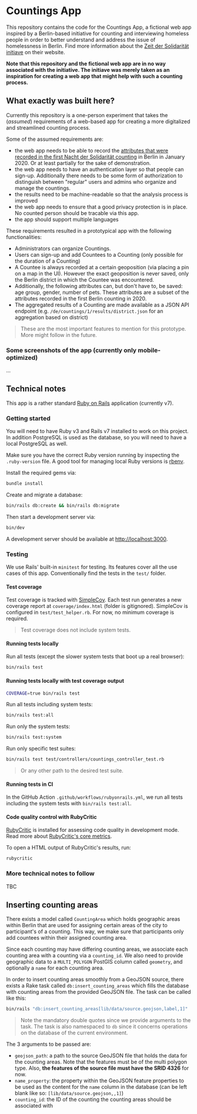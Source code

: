 # Countings App

This repository contains the code for the Countings App, a fictional web app inspired by a Berlin-based initiative for counting and interviewing homeless people in order to better understand and address the issue of homelessness in Berlin. Find more information about the [Zeit der Solidarität initiave](https://zeitdersolidaritaet.de/) on their website.

**Note that this repository and the fictional web app are in no way associated with the initiative. The initiave was merely taken as an inspiration for creating a web app that might help with such a counting process.**

## What exactly was built here?

Currently this repository is a one-person experiment that takes the (_assumed_) requirements of a web-based app for creating a more digitalized and streamlined counting process.

Some of the assumed requirements are:

- the web app needs to be able to record the [attributes that were recorded in the first Nacht der Solidarität counting](https://zeitdersolidaritaet.de/ergebnisse/) in Berlin in January 2020. Or at least partially for the sake of demonstration.
- the web app needs to have an authentication layer so that people can sign-up. Additionally there needs to be some form of authorization to distinguish between "regular" users and admins who organize and manage the countings.
- the results need to be machine-readable so that the analysis process is improved
- the web app needs to ensure that a good privacy protection is in place. No counted person should be tracable via this app.
- the app should support multiple languages

These requirements resulted in a prototypical app with the following functionalities:

- Administrators can organize Countings.
- Users can sign-up and add Countees to a Counting (only possible for the duration of a Counting)
- A Countee is always recorded at a certain geoposition (via placing a pin on a map in the UI). However the exact geoposition is never saved, only the Berlin district in which the Countee was encountered.
- Additionally, the following attributes can, but don't have to, be saved: age group, gender, number of pets. These attributes are a subset of the attributes recorded in the first Berlin counting in 2020.
- The aggregated results of a Counting are made available as a JSON API endpoint (e.g. `/de/countings/1/results/district.json` for an aggregation based on district)

> These are the most important features to mention for this prototype. More might follow in the future.

### Some screenshots of the app (currently only mobile-optimized)

...

## Technical notes

This app is a rather standard [Ruby on Rails](https://rubyonrails.org/) application (currently v7).

### Getting started

You will need to have Ruby v3 and Rails v7 installed to work on this project. In addition PostgreSQL is used as the database, so you will need to have a local PostgreSQL as well.

Make sure you have the correct Ruby version running by inspecting the `.ruby-version` file. A good tool for managing local Ruby versions is [rbenv](https://github.com/rbenv/rbenv).

Install the required gems via:

```bash
bundle install
```

Create and migrate a database:

```bash
bin/rails db:create && bin/rails db:migrate
```

Then start a development server via:

```bash
bin/dev
```

A development server should be available at [http://localhost:3000](http://localhost:3000).

### Testing

We use Rails' built-in `minitest` for testing. Its features cover all the use cases of this app. Conventionally find the tests in the `test/` folder.

#### Test coverage

Test coverage is tracked with [SimpleCov](https://github.com/simplecov-ruby/simplecov). Each test run generates a new coverage report at `coverage/index.html` (folder is gitignored). SimpleCov is configured in `test/test_helper.rb`. For now, no minimum coverage is required.

> Test coverage does not include system tests.

#### Running tests locally

Run all tests (except the slower system tests that boot up a real browser):

```bash
bin/rails test
```

#### Running tests locally with test coverage output

```bash
COVERAGE=true bin/rails test
```

Run all tests including system tests:

```bash
bin/rails test:all
```

Run only the system tests:

```bash
bin/rails test:system
```

Run only specific test suites:

```bash
bin/rails test test/controllers/countings_controller_test.rb
```

> Or any other path to the desired test suite.

#### Running tests in CI

In the GitHub Action `.github/workflows/rubyonrails.yml`, we run all tests including the system tests with `bin/rails test:all`.

#### Code quality control with RubyCritic

[RubyCritic](https://github.com/whitesmith/rubycritic) is installed for assessing code quality in development mode. Read more about [RubyCritic's core metrics](https://github.com/whitesmith/rubycritic/blob/main/docs/core-metrics.md).

To open a HTML output of RubyCritic's results, run:

```bash
rubycritic
```

### More technical notes to follow

TBC

## Inserting counting areas

There exists a model called `CountingArea` which holds geographic areas within Berlin that are used for assigning certain areas of the city to participant's of a counting. This way, we make sure that participants only add countees within their assigned counting area.

Since each counting may have differing counting areas, we associate each counting area with a counting via a `counting_id`. We also need to provide geographic data to a `MULTI_POLYGON` PostGIS column called `geometry`, and optionally a `name` for each counting area.

In order to insert counting areas smoothly from a GeoJSON source, there exists a Rake task called `db:insert_counting_areas` which fills the database with counting areas from the provided GeoJSON file. The task can be called like this:

```bash
bin/rails "db:insert_counting_areas[lib/data/source.geojson,label,1]"
```

> Note the mandatory double quotes since we provide arguments to the task. The task is also namespaced to `db` since it concerns operations on the database of the current environment.

The 3 arguments to be passed are:

- `geojson_path`: a path to the source GeoJSON file that holds the data for the counting areas. Note that the features must be of the multi polygon type. Also, **the features of the source file must have the SRID 4326** for now.
- `name_property`: the property within the GeoJSON feature properties to be used as the content for the `name` column in the database (can be left blank like so: `[lib/data/source.geojson,,1]`)
- `counting_id`: the ID of the counting the counting areas should be associated with
